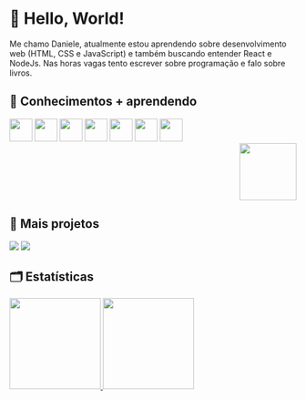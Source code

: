 # :wave: Hello, World! </br>

Me chamo Daniele, atualmente estou aprendendo sobre desenvolvimento web (HTML, CSS e JavaScript) e também buscando entender React e NodeJs. Nas horas vagas tento escrever sobre programação e falo sobre livros.

## 📖 Conhecimentos + aprendendo 

<div>
<img src="https://cdn.jsdelivr.net/gh/devicons/devicon/icons/html5/html5-original.svg" width="40" height="40"/> <img src="https://cdn.jsdelivr.net/gh/devicons/devicon/icons/css3/css3-original.svg" width="40" height="40"/> <img src="https://cdn.jsdelivr.net/gh/devicons/devicon/icons/javascript/javascript-original.svg" width="40" height="40"/> <img src="https://cdn.jsdelivr.net/gh/devicons/devicon/icons/react/react-original.svg" width="40" height="40"/> <img src="https://cdn.jsdelivr.net/gh/devicons/devicon/icons/nodejs/nodejs-original.svg" width="40" height="40"/> <img src="https://cdn.jsdelivr.net/gh/devicons/devicon/icons/bootstrap/bootstrap-original.svg" width="40" height="40"/> <img src="https://cdn.jsdelivr.net/gh/devicons/devicon/icons/jquery/jquery-original.svg" width="40" height="40"/></div>
<div align="right" ><img src="https://c.tenor.com/HKUc3og5OxAAAAAC/gato-cat.gif" width="100" height="100" /></div>

## 🔎 Mais projetos
<a href="https://dev.to/danieleoliveira"> <img src="https://img.shields.io/badge/dev.to-0A0A0A?style=for-the-badge&logo=devdotto&logoColor=white"></a>
<a href="https://codepen.io/DanieleOliveira"> <img src="https://img.shields.io/badge/Codepen-000000?style=for-the-badge&logo=codepen&logoColor=white"></a>

## 🗂 Estatísticas

<div>
<a href="https://github.com/DanieleOliveira1">
<img height="160em" src="https://github-readme-stats.vercel.app/api?username=danieleolivs&show_icons=true&theme=radical&include_all_commits=true&count_private=true"/>
<img height="160em" src="https://github-readme-stats.vercel.app/api/top-langs/?username=danieleolivs&layout=compact&langs_count=7&theme=radical"/>
</div>
